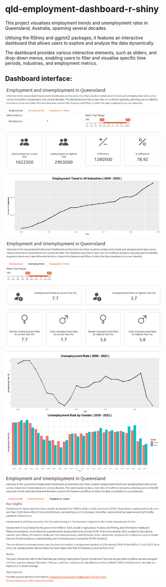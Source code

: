 # qld-employment-dashboard-r-shiny

This project visualises employment trends and unemployment rates in Queensland, Australia, spanning several decades. 

Utilising the RShiny and ggplot2 packages, it features an interactive dashboard that allows users to explore and analyze the data dynamically. 

The dashboard provides various interactive elements, such as sliders, and drop-down menus, enabling users to filter and visualise specific time periods, industries, and employment metrics.

## Dashboard interface:

![emp](emp.png)

![unemp](unemp.png)

![notes](notes.png)

